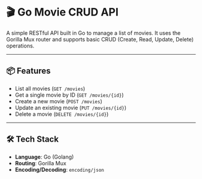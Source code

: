# 🎬 Go Movie CRUD API

A simple RESTful API built in Go to manage a list of movies. It uses the Gorilla Mux router and supports basic CRUD (Create, Read, Update, Delete) operations.

---

## 📦 Features

- List all movies (`GET /movies`)
- Get a single movie by ID (`GET /movies/{id}`)
- Create a new movie (`POST /movies`)
- Update an existing movie (`PUT /movies/{id}`)
- Delete a movie (`DELETE /movies/{id}`)

---

## 🛠️ Tech Stack

- **Language**: Go (Golang)
- **Routing**: Gorilla Mux
- **Encoding/Decoding**: `encoding/json`